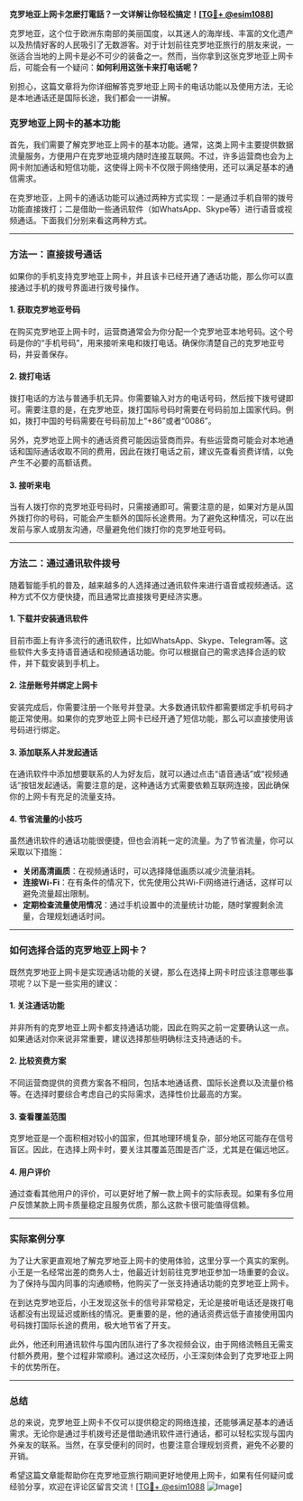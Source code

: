 **克罗地亚上网卡怎麽打電話？一文详解让你轻松搞定！[[TG💪+ @esim1088](https://t.me/s/esim1088)]**

克罗地亚，这个位于欧洲东南部的美丽国度，以其迷人的海岸线、丰富的文化遗产以及热情好客的人民吸引了无数游客。对于计划前往克罗地亚旅行的朋友来说，一张适合当地的上网卡是必不可少的装备之一。然而，当你拿到这张克罗地亚上网卡后，可能会有一个疑问：**如何利用这张卡来打电话呢？**

别担心，这篇文章将为你详细解答克罗地亚上网卡的电话功能以及使用方法，无论是本地通话还是国际长途，我们都会一一讲解。

### 克罗地亚上网卡的基本功能

首先，我们需要了解克罗地亚上网卡的基本功能。通常，这类上网卡主要提供数据流量服务，方便用户在克罗地亚境内随时连接互联网。不过，许多运营商也会为上网卡附加通话和短信功能，这使得上网卡不仅限于网络使用，还可以满足基本的通信需求。

在克罗地亚，上网卡的通话功能可以通过两种方式实现：一是通过手机自带的拨号功能直接拨打；二是借助一些通讯软件（如WhatsApp、Skype等）进行语音或视频通话。下面我们分别来看这两种方式。

---

### 方法一：直接拨号通话

如果你的手机支持克罗地亚上网卡，并且该卡已经开通了通话功能，那么你可以直接通过手机的拨号界面进行拨号操作。

#### 1. 获取克罗地亚号码
在购买克罗地亚上网卡时，运营商通常会为你分配一个克罗地亚本地号码。这个号码是你的“手机号码”，用来接听来电和拨打电话。确保你清楚自己的克罗地亚号码，并妥善保存。

#### 2. 拨打电话
拨打电话的方法与普通手机无异。你需要输入对方的电话号码，然后按下拨号键即可。需要注意的是，在克罗地亚，拨打国际号码时需要在号码前加上国家代码。例如，拨打中国的号码需要在号码前加上“+86”或者“0086”。

另外，克罗地亚上网卡的通话资费可能因运营商而异。有些运营商可能会对本地通话和国际通话收取不同的费用，因此在拨打电话之前，建议先查看资费详情，以免产生不必要的高额话费。

#### 3. 接听来电
当有人拨打你的克罗地亚号码时，只需接通即可。需要注意的是，如果对方是从国外拨打你的号码，可能会产生额外的国际长途费用。为了避免这种情况，可以在出发前与家人或朋友沟通，尽量避免他们拨打你的克罗地亚号码。

---

### 方法二：通过通讯软件拨号

随着智能手机的普及，越来越多的人选择通过通讯软件来进行语音或视频通话。这种方式不仅方便快捷，而且通常比直接拨号更经济实惠。

#### 1. 下载并安装通讯软件
目前市面上有许多流行的通讯软件，比如WhatsApp、Skype、Telegram等。这些软件大多支持语音通话和视频通话功能。你可以根据自己的需求选择合适的软件，并下载安装到手机上。

#### 2. 注册账号并绑定上网卡
安装完成后，你需要注册一个账号并登录。大多数通讯软件都需要绑定手机号码才能正常使用。如果你的克罗地亚上网卡已经开通了短信功能，那么可以直接使用该号码进行绑定。

#### 3. 添加联系人并发起通话
在通讯软件中添加想要联系的人为好友后，就可以通过点击“语音通话”或“视频通话”按钮发起通话。需要注意的是，这种通话方式需要依赖互联网连接，因此确保你的上网卡有充足的流量支持。

#### 4. 节省流量的小技巧
虽然通讯软件的通话功能很便捷，但也会消耗一定的流量。为了节省流量，你可以采取以下措施：
- **关闭高清画质**：在视频通话时，可以选择降低画质以减少流量消耗。
- **连接Wi-Fi**：在有条件的情况下，优先使用公共Wi-Fi网络进行通话，这样可以避免流量超出限制。
- **定期检查流量使用情况**：通过手机设置中的流量统计功能，随时掌握剩余流量，合理规划通话时间。

---

### 如何选择合适的克罗地亚上网卡？

既然克罗地亚上网卡是实现通话功能的关键，那么在选择上网卡时应该注意哪些事项呢？以下是一些实用的建议：

#### 1. 关注通话功能
并非所有的克罗地亚上网卡都支持通话功能，因此在购买之前一定要确认这一点。如果通话对你来说非常重要，建议选择那些明确标注支持通话的卡。

#### 2. 比较资费方案
不同运营商提供的资费方案各不相同，包括本地通话费、国际长途费以及流量价格等。在选择时要综合考虑自己的实际需求，选择性价比最高的方案。

#### 3. 查看覆盖范围
克罗地亚是一个面积相对较小的国家，但其地理环境复杂，部分地区可能存在信号盲区。因此，在选择上网卡时，要关注其覆盖范围是否广泛，尤其是在偏远地区。

#### 4. 用户评价
通过查看其他用户的评价，可以更好地了解一款上网卡的实际表现。如果有多位用户反馈某款上网卡质量稳定且服务优质，那么这款卡很可能值得信赖。

---

### 实际案例分享

为了让大家更直观地了解克罗地亚上网卡的使用体验，这里分享一个真实的案例。小王是一名经常出差的商务人士，他最近计划前往克罗地亚参加一场重要的会议。为了保持与国内同事的沟通顺畅，他购买了一张支持通话功能的克罗地亚上网卡。

在到达克罗地亚后，小王发现这张卡的信号非常稳定，无论是接听电话还是拨打电话都没有出现延迟或断线的情况。更重要的是，他的通话资费远低于直接使用国内号码拨打国际长途的费用，极大地节省了开支。

此外，他还利用通讯软件与国内团队进行了多次视频会议，由于网络流畅且无需支付额外费用，整个过程非常顺利。通过这次经历，小王深刻体会到了克罗地亚上网卡的优势所在。

---

### 总结

总的来说，克罗地亚上网卡不仅可以提供稳定的网络连接，还能够满足基本的通话需求。无论你是通过手机拨号还是借助通讯软件进行通话，都可以轻松实现与国内外亲友的联系。当然，在享受便利的同时，也要注意合理规划资费，避免不必要的开销。

希望这篇文章能帮助你在克罗地亚旅行期间更好地使用上网卡，如果有任何疑问或经验分享，欢迎在评论区留言交流！[[TG💪+ @esim1088](https://t.me/s/esim1088) ![Image](https://i.postimg.cc/4NQfJmqS/Snipaste-2025-05-13-00-14-12.png)]